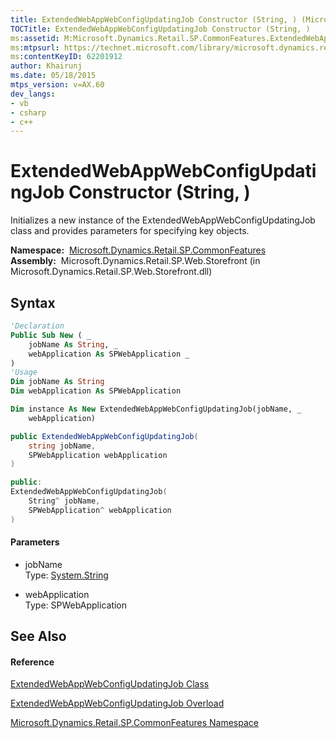 ```yaml
---
title: ExtendedWebAppWebConfigUpdatingJob Constructor (String, ) (Microsoft.Dynamics.Retail.SP.CommonFeatures)
TOCTitle: ExtendedWebAppWebConfigUpdatingJob Constructor (String, )
ms:assetid: M:Microsoft.Dynamics.Retail.SP.CommonFeatures.ExtendedWebAppWebConfigUpdatingJob.#ctor(System.String,Microsoft.SharePoint.Administration.SPWebApplication)
ms:mtpsurl: https://technet.microsoft.com/library/microsoft.dynamics.retail.sp.commonfeatures.extendedwebappwebconfigupdatingjob.extendedwebappwebconfigupdatingjob(v=AX.60)
ms:contentKeyID: 62201912
author: Khairunj
ms.date: 05/18/2015
mtps_version: v=AX.60
dev_langs:
- vb
- csharp
- c++
---
```


# ExtendedWebAppWebConfigUpdatingJob Constructor (String, )

Initializes a new instance of the ExtendedWebAppWebConfigUpdatingJob class and provides parameters for specifying key objects.

**Namespace:**  [Microsoft.Dynamics.Retail.SP.CommonFeatures](microsoft-dynamics-retail-sp-commonfeatures-namespace.md)  
**Assembly:**  Microsoft.Dynamics.Retail.SP.Web.Storefront (in Microsoft.Dynamics.Retail.SP.Web.Storefront.dll)

## Syntax

``` vb
'Declaration
Public Sub New ( _
    jobName As String, _
    webApplication As SPWebApplication _
)
'Usage
Dim jobName As String
Dim webApplication As SPWebApplication

Dim instance As New ExtendedWebAppWebConfigUpdatingJob(jobName, _
    webApplication)
```

``` csharp
public ExtendedWebAppWebConfigUpdatingJob(
    string jobName,
    SPWebApplication webApplication
)
```

``` c++
public:
ExtendedWebAppWebConfigUpdatingJob(
    String^ jobName, 
    SPWebApplication^ webApplication
)
```

#### Parameters

  - jobName  
    Type: [System.String](https://technet.microsoft.com/library/s1wwdcbf\(v=ax.60\))  

<!-- end list -->

  - webApplication  
    Type: SPWebApplication  

## See Also

#### Reference

[ExtendedWebAppWebConfigUpdatingJob Class](extendedwebappwebconfigupdatingjob-class-microsoft-dynamics-retail-sp-commonfeatures.md)

[ExtendedWebAppWebConfigUpdatingJob Overload](extendedwebappwebconfigupdatingjob-constructor-microsoft-dynamics-retail-sp-commonfeatures.md)

[Microsoft.Dynamics.Retail.SP.CommonFeatures Namespace](microsoft-dynamics-retail-sp-commonfeatures-namespace.md)

